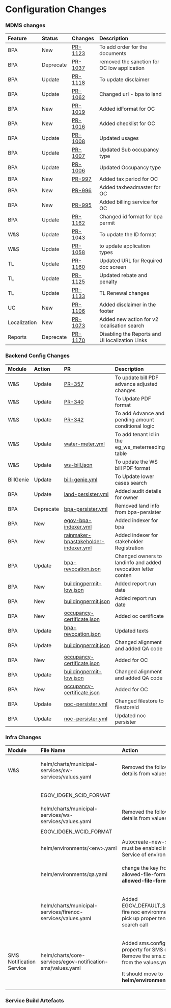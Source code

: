 # Configuration Changes

### **MDMS changes**

| **Feature** | **Status** | **Changes** | **Description** |
| :--- | :--- | :--- | :--- |
| BPA | New | [PR-1123](https://github.com/egovernments/egov-mdms-data/pull/1123/files) | To add order for the documents |
| BPA | Deprecate | [PR-1037](https://github.com/egovernments/egov-mdms-data/pull/1037/files) | removed the sanction for OC low application |
| BPA | Update | [PR-1118](https://github.com/egovernments/egov-mdms-data/pull/1118/files) | To update disclaimer |
| BPA | Update | [PR-1062](https://github.com/egovernments/egov-mdms-data/pull/1062/files) | Changed url - bpa to land |
| BPA | New | [PR-1019](https://github.com/egovernments/egov-mdms-data/pull/1019/files) | Added idFormat for OC |
| BPA | New | [PR-1016](https://github.com/egovernments/egov-mdms-data/pull/1016/files) | Added checklist for OC |
| BPA | Update | [PR-1008](https://github.com/egovernments/egov-mdms-data/pull/1008/files) | Updated usages |
| BPA | Update | [PR-1007](https://github.com/egovernments/egov-mdms-data/pull/1007/files) | Updated Sub occupancy type |
| BPA | Update | [PR-1006](https://github.com/egovernments/egov-mdms-data/pull/1006) | Updated Occupancy type |
| BPA | New | [PR-997](https://github.com/egovernments/egov-mdms-data/pull/997) | Added tax period for OC |
| BPA | New | [PR-996](https://github.com/egovernments/egov-mdms-data/pull/996/files) | Added taxheadmaster for OC |
| BPA | New | [PR-995](https://github.com/egovernments/egov-mdms-data/pull/995/files) | Added billing service for OC |
| BPA | Update | [PR-1162](https://github.com/egovernments/egov-mdms-data/pull/1162/files) | Changed id format for bpa permit |
| W&S | Update | [PR-1043](https://github.com/egovernments/egov-mdms-data/pull/1043) | To update the ID format |
| W&S | Update | [PR-1058](https://github.com/egovernments/egov-mdms-data/pull/1058) | to update application types |
| TL | Update | [PR-1160](https://github.com/egovernments/egov-mdms-data/pull/1160) | Updated URL for Required doc screen |
| TL | Update | [PR-1125](https://github.com/egovernments/egov-mdms-data/pull/1125) | Updated rebate and penalty |
| TL | Update | [PR-1133](https://github.com/egovernments/egov-mdms-data/pull/1133) | TL Renewal changes |
| UC | New | [PR-1106](https://github.com/egovernments/egov-mdms-data/pull/1106) | Added disclaimer in the footer |
| Localization | New | [PR-1073](https://github.com/egovernments/egov-mdms-data/pull/1073) | Added new action for v2 localisation search |
| Reports | Deprecate | [PR-1170](https://github.com/egovernments/egov-mdms-data/pull/1170) | Disabling the Reports and UI localization Links |

### Backend Config Changes

| **Module** | **Action** | **PR** | **Description** |
| :--- | :--- | :--- | :--- |
| W&S | Update | [PR-357](https://github.com/egovernments/configs/pull/357) | To update bill PDF advance adjusted changes |
| W&S | Update | [PR-340](https://github.com/egovernments/configs/pull/340) | To Update PDF format |
| W&S | Update | [PR-342](https://github.com/egovernments/configs/pull/342) | To add Advance and pending amount conditional logic |
| W&S | Update | [water-meter.yml](https://github.com/egovernments/configs/commit/d213b8fbc71c8adc67df393b30c8be9ea923e24f#diff-cad1acac07cf6e6c1843536937285a4d) | To add tenant Id in the eg\_ws\_meterreading table |
| W&S | Update | [ws-bill.json](https://github.com/egovernments/configs/commit/900e8e1c59ebc12f4bea49f52063f524aabf3830#diff-b5d08abcd9524da252a33fcff4c515f8) | To update the WS bill PDF format |
| BillGenie | Update | [bill-genie.yml](https://github.com/egovernments/configs/commit/0f3708cdcf6fba00aa36aab5baeae9a7eeb3ab62#diff-9352898a62515ccb3822f24506a37090) | To Update lower cases search |
| BPA | Update | [land-persister.yml](https://github.com/egovernments/configs/commit/5682f1adb60b40663fe13d545e0c865ad4537b08) | Added audit details for owner |
| BPA | Deprecate | [bpa-persister.yml](https://github.com/egovernments/configs/commit/9ae764474a702249cd3aaefa806a3331a37e0364) | Removed land info from bpa-persister |
| BPA | New | [egov-bpa-indexer.yml](https://github.com/egovernments/configs/commit/47528052b4904ce5ab679324f13165458a83d05a) | Added indexer for bpa |
| BPA | New | [rainmaker-bpastakeholder-indexer.yml](https://github.com/egovernments/configs/commit/47528052b4904ce5ab679324f13165458a83d05a) | Added indexer for stakeholder Registration |
| BPA | Update | [bpa-revocation.json](https://github.com/egovernments/configs/commit/47528052b4904ce5ab679324f13165458a83d05a) | Changed owners to landinfo and added revocation letter conten |
| BPA | New | [buildingpermit-low.json](https://github.com/egovernments/configs/commit/47528052b4904ce5ab679324f13165458a83d05a) | Added report run date |
| BPA | New | [buildingpermit.json](https://github.com/egovernments/configs/commit/47528052b4904ce5ab679324f13165458a83d05a) | Added report run date |
| BPA | New | [occupancy-certificate.json](https://github.com/egovernments/configs/commit/47528052b4904ce5ab679324f13165458a83d05a) | Added oc certificate |
| BPA | Update | [bpa-revocation.json](https://github.com/egovernments/configs/commit/47528052b4904ce5ab679324f13165458a83d05a) | Updated texts |
| BPA | Update | [buildingpermit.json](https://github.com/egovernments/configs/commit/47528052b4904ce5ab679324f13165458a83d05a) | Changed alignment and added QA code |
| BPA | New | [occupancy-certificate.json](https://github.com/egovernments/configs/commit/47528052b4904ce5ab679324f13165458a83d05a) | Added for OC |
| BPA | Update | [buildingpermit-low.json](https://github.com/egovernments/configs/commit/3da5fcefeedda4b13eda3128b42c8e87aea6697a) | Changed alignment and added QA code |
| BPA | New | [occupancy-certificate.json](https://github.com/egovernments/configs/commit/143dda97f86e06544868ec92d5816766ea128e75) | Added for OC |
| BPA | Update | [noc-persister.yml](https://github.com/egovernments/configs/commit/b94803a5d2e700b56c35b89b8cde5e1e32cfdbc4) | Changed filestore to filestoreId |
| BPA | Update | [noc-persister.yml](https://github.com/egovernments/configs/commit/5f7eafdf3339d49a736d31c50037333a11c0f114) | Updated noc persister |

### Infra Changes <a id="Infra-Change:"></a>

<table>
  <thead>
    <tr>
      <th style="text-align:left">Module</th>
      <th style="text-align:left">File Name</th>
      <th style="text-align:left">Action</th>
      <th style="text-align:left">Code Change</th>
    </tr>
  </thead>
  <tbody>
    <tr>
      <td style="text-align:left">W&amp;S</td>
      <td style="text-align:left">
        <p></p>
        <p>helm/charts/municipal-services/sw-services/values.yaml</p>
      </td>
      <td style="text-align:left">
        <p></p>
        <p>Removed the following details from values.yml</p>
      </td>
      <td style="text-align:left"><code>scid-format: &quot;SW/[CITY.CODE]/[fy:yyyy-yy]/[SEQ_EGOV_COMMON]&quot;</code>
      </td>
    </tr>
    <tr>
      <td style="text-align:left"></td>
      <td style="text-align:left">
        <p></p>
        <p>EGOV_IDGEN_SCID_FORMAT</p>
      </td>
      <td style="text-align:left"></td>
      <td style="text-align:left"><code>value: {{ index .Values &quot;scid-format&quot; | quote }}</code>
      </td>
    </tr>
    <tr>
      <td style="text-align:left"></td>
      <td style="text-align:left">helm/charts/municipal-services/ws-services/values.yaml</td>
      <td style="text-align:left">Removed the following details from values.yml</td>
      <td style="text-align:left"><code>wcid-format: &quot;WS/[CITY.CODE]/[fy:yyyy-yy]/[SEQ_EGOV_COMMON]&quot;</code>
      </td>
    </tr>
    <tr>
      <td style="text-align:left"></td>
      <td style="text-align:left">EGOV_IDGEN_WCID_FORMAT</td>
      <td style="text-align:left"></td>
      <td style="text-align:left"><code>value: {{ index .Values &quot;wcid-format&quot; | quote }}</code>
      </td>
    </tr>
    <tr>
      <td style="text-align:left"></td>
      <td style="text-align:left">
        <p></p>
        <p>helm/environments/&lt;env&gt;.yaml</p>
      </td>
      <td style="text-align:left">Autocreate-new-seq flag must be enabled in IdGen Service of environment
        file</td>
      <td style="text-align:left"><code>autocreate-new-seq: &quot;true&quot;</code>
      </td>
    </tr>
    <tr>
      <td style="text-align:left"></td>
      <td style="text-align:left">
        <p></p>
        <p>helm/environments/qa.yaml</p>
      </td>
      <td style="text-align:left">
        <p></p>
        <p>change the key from allowed-file-formats: to <b>allowed-file-formats-map</b>
        </p>
      </td>
      <td style="text-align:left"></td>
    </tr>
    <tr>
      <td style="text-align:left"></td>
      <td style="text-align:left">
        <p></p>
        <p>helm/charts/municipal-services/firenoc-services/values.yaml</p>
      </td>
      <td style="text-align:left">
        <p></p>
        <p>Added EGOV_DEFAULT_STATE_ID in fire noc environment file to pick up proper
          tenant during search call</p>
      </td>
      <td style="text-align:left">
        <p></p>
        <p></p>
      </td>
    </tr>
    <tr>
      <td style="text-align:left">SMS Notification Service</td>
      <td style="text-align:left">helm/charts/core-services/egov-notification-sms/values.yaml</td>
      <td style="text-align:left">
        <p>Added sms.config.map property for SMS changes-Remove the sms.config.map
          from the values.yml file</p>
        <p>It should move to <b>helm/environments/qa.yaml</b>
        </p>
      </td>
      <td style="text-align:left"><code>sms-config-map: &quot;{&apos;User&apos;:&apos;$username&apos;, &apos;passwd&apos;: &apos;$password&apos;, &apos;sid&apos;:&apos;$senderid&apos;, &apos;mobilenumber&apos;:&apos;$mobileno&apos;, &apos;message&apos;:&apos;$message&apos;, &apos;mtype&apos;:&apos;N&apos;, &apos;DR&apos;:&apos;N&apos;, &apos;smsservicetype&apos;:&apos;singlemsg&apos;}&quot;</code>
      </td>
    </tr>
  </tbody>
</table>

### Service Build Artefacts





